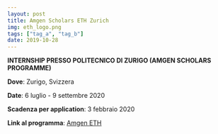 ```yaml
---
layout: post
title: Amgen Scholars ETH Zurich
img: eth_logo.png
tags: ["tag_a", "tag_b"]
date: 2019-10-28
---
```


**INTERNSHIP PRESSO POLITECNICO DI ZURIGO (AMGEN SCHOLARS PROGRAMME)**

**Dove**: Zurigo, Svizzera 

**Date**: 6 luglio - 9 settembre 2020

**Scadenza per application**: 3 febbraio 2020

**Link al programma**: [Amgen ETH](https://ethz.ch/en/studies/non-degree-courses/summer-projects/amgen-scholars.html)


